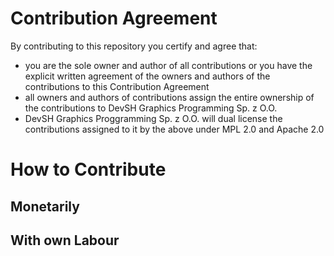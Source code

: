 # Contribution Agreement

By contributing to this repository you certify and agree that:
- you are the sole owner and author of all contributions or you have the explicit written agreement of the owners and authors of the contributions to this Contribution Agreement
- all owners and authors of contributions assign the entire ownership of the contributions to DevSH Graphics Programming Sp. z O.O.
- DevSH Graphics Proggramming Sp. z O.O. will dual license the contributions assigned to it by the above under MPL 2.0 and Apache 2.0

# How to Contribute

## Monetarily

## With own Labour

